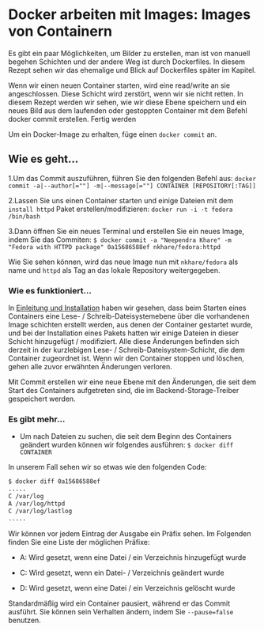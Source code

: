 # Docker arbeiten mit Images: Images von Containern

Es gibt ein paar Möglichkeiten, um Bilder zu erstellen, man ist von manuell begehen Schichten und der andere Weg ist durch Dockerfiles. In diesem Rezept sehen wir das ehemalige und Blick auf Dockerfiles später im Kapitel.

Wenn wir einen neuen Container starten, wird eine read/write an sie angeschlossen. Diese Schicht wird zerstört, wenn wir sie nicht retten. In diesem Rezept werden wir sehen, wie wir diese Ebene speichern und ein neues Bild aus dem laufenden oder gestoppten Container mit dem Befehl docker commit erstellen.
Fertig werden

Um ein Docker-Image zu erhalten, füge einen `docker commit` an.

## Wie es geht…

1.Um das Commit auszuführen, führen Sie den folgenden Befehl aus:
`docker commit -a|--author[=""] -m|--message[=""] CONTAINER [REPOSITORY[:TAG]]`

2.Lassen Sie uns einen Container starten und einige Dateien mit dem `install httpd` Paket erstellen/modifizieren:
`docker run -i -t fedora /bin/bash`

3.Dann öffnen Sie ein neues Terminal und erstellen Sie ein neues Image, indem Sie das Commiten:
`$ docker commit -a "Neependra Khare" -m "Fedora with HTTPD package" 0a15686588ef nkhare/fedora:httpd`

Wie Sie sehen können, wird das neue Image nun mit `nkhare/fedora` als name und `httpd` als Tag an das lokale Repository weitergegeben.

### Wie es funktioniert…

In [Einleitung und Installation](../docker-einleitung-und-Installation) haben wir gesehen, dass beim Starten eines Containers eine Lese- / Schreib-Dateisystemebene über die vorhandenen Image schichten erstellt werden, aus denen der Container gestartet wurde, und bei der Installation eines Pakets hatten wir einige Dateien in dieser Schicht hinzugefügt / modifiziert. Alle diese Änderungen befinden sich derzeit in der kurzlebigen Lese- / Schreib-Dateisystem-Schicht, die dem Container zugeordnet ist. Wenn wir den Container stoppen und löschen, gehen alle zuvor erwähnten Änderungen verloren.

Mit Commit erstellen wir eine neue Ebene mit den Änderungen, die seit dem Start des Containers aufgetreten sind, die im Backend-Storage-Treiber gespeichert werden.

### Es gibt mehr…

* Um nach Dateien zu suchen, die seit dem Beginn des Containers geändert wurden können wir folgendes ausführen:
`$ docker diff CONTAINER`

In unserem Fall sehen wir so etwas wie den folgenden Code:

```sh
$ docker diff 0a15686588ef
.....
C /var/log
A /var/log/httpd
C /var/log/lastlog
.....
```

Wir können vor jedem Eintrag der Ausgabe ein Präfix sehen. Im Folgenden finden Sie eine Liste der möglichen Präfixe:

* A: Wird gesetzt, wenn eine Datei / ein Verzeichnis hinzugefügt wurde

* C: Wird gesetzt, wenn ein Datei- / Verzeichnis geändert wurde

* D: Wird gesetzt, wenn eine Datei / ein Verzeichnis gelöscht wurde

Standardmäßig wird ein Container pausiert, während er das Commit ausführt. Sie können sein Verhalten ändern, indem Sie `--pause=false` benutzen.
